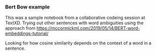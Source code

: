 ### Bert Bow example

This was a sample notebook from a collaborative codeing session at TextXD.
Trying out other sentences with word ambiguities using the approach from 
https://mccormickml.com/2019/05/14/BERT-word-embeddings-tutorial/

Looking for how cosine similarity depends on the context of a word in a sentence. 

